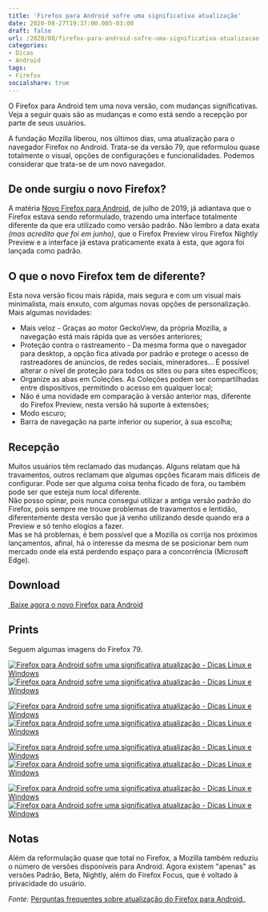 ```yaml
---
title: 'Firefox para Android sofre uma significativa atualização'
date: 2020-08-27T19:37:00.005-03:00
draft: false
url: /2020/08/firefox-para-android-sofre-uma-significativa-atualizacao.html
categories:
- Dicas
- Android
tags: 
- Firefox
socialshare: true
---
```


O Firefox para Android tem uma nova versão, com mudanças significativas. Veja a seguir quais são as mudanças e como está sendo a recepção por parte de seus usuários.

<!--more-->

A fundação Mozilla liberou, nos últimos dias, uma atualização para o navegador Firefox no Android. Trata-se da versão 79, que reformulou quase totalmente o visual, opções de configurações e funcionalidades. Podemos considerar que trata-se de um novo navegador.  
  

## De onde surgiu o novo Firefox?

  
A matéria [Novo Firefox para Android](https://info.wsouza.com.br/2019/07/novo-firefox-para-android.html), de julho de 2019, já adiantava que o Firefox estava sendo reformulado, trazendo uma interface totalmente diferente da que era utilizado como versão padrão. Não lembro a data exata _(mas acredito que foi em junho)_, que o Firefox Preview virou Firefox Nightly Preview e a interface já estava praticamente exata à esta, que agora foi lançada como padrão.  
  

## O que o novo Firefox tem de diferente?

  
Esta nova versão ficou mais rápida, mais segura e com um visual mais minimalista, mais enxuto, com algumas novas opções de personalização.  
Mais algumas novidades:  

*   Mais veloz - Graças ao motor GeckoView, da própria Mozilla, a navegação está mais rápida que as versões anteriores;
*   Proteção contra o rastreamento - Da mesma forma que o navegador para desktop, a opção fica ativada por padrão e protege o acesso de rastreadores de anúncios, de redes sociais, mineradores... É possível alterar o nível de proteção para todos os sites ou para sites específicos;
*   Organize as abas em Coleções. As Coleções podem ser compartilhadas entre dispositivos, permitindo o acesso em qualquer local;
*   Não é uma novidade em comparação à versão anterior mas, diferente do Firefox Preview, nesta versão há suporte à extensões;
*   Modo escuro;
*   Barra de navegação na parte inferior ou superior, à sua escolha;

  

## Recepção

  
Muitos usuários têm reclamado das mudanças. Alguns relatam que há travamentos, outros reclamam que algumas opções ficaram mais difíceis de configurar. Pode ser que alguma coisa tenha ficado de fora, ou também pode ser que esteja num local diferente.  
Não posso opinar, pois nunca consegui utilizar a antiga versão padrão do Firefox, pois sempre me trouxe problemas de travamentos e lentidão, diferentemente desta versão que já venho utilizando desde quando era a Preview e só tenho elogios a fazer.  
Mas se há problemas, é bem possível que a Mozilla os corrija nos próximos lançamentos, afinal, há o interesse da mesma de se posicionar bem num mercado onde ela está perdendo espaço para a concorrência (Microsoft Edge).  
  

## Download

  

[ Baixe agora o novo Firefox para Android](https://play.google.com/store/apps/details?id=org.mozilla.firefox)

  

## Prints

  
Seguem algumas imagens do Firefox 79.  
  

[![Firefox para Android sofre uma significativa atualização - Dicas Linux e Windows](https://2.bp.blogspot.com/-qq4T5JK3ADI/X0gwGdlDRSI/AAAAAAAAP0U/JR6df_OAdZwHx44flj_BbxE6NVP935nNgCNcBGAsYHQ/s400/01.png "Firefox para Android sofre uma significativa atualização - Dicas Linux e Windows")](https://2.bp.blogspot.com/-qq4T5JK3ADI/X0gwGdlDRSI/AAAAAAAAP0U/JR6df_OAdZwHx44flj_BbxE6NVP935nNgCNcBGAsYHQ/s1600/01.png)[![Firefox para Android sofre uma significativa atualização - Dicas Linux e Windows](https://4.bp.blogspot.com/-ULzCBQe_dUA/X0gwGSR407I/AAAAAAAAP0c/z9ZG_hjxtPk7GGt1zJDP41s_FkhedBKwACNcBGAsYHQ/s400/02.png "Firefox para Android sofre uma significativa atualização - Dicas Linux e Windows")](https://4.bp.blogspot.com/-ULzCBQe_dUA/X0gwGSR407I/AAAAAAAAP0c/z9ZG_hjxtPk7GGt1zJDP41s_FkhedBKwACNcBGAsYHQ/s1600/02.png)

[![Firefox para Android sofre uma significativa atualização - Dicas Linux e Windows](https://1.bp.blogspot.com/-XxqLXL5SDZE/X0gwGX3I0VI/AAAAAAAAP0Y/Or9BGkV7lxUvXCYgkoG3TK-KOjXKW4MnwCNcBGAsYHQ/s400/03.png "Firefox para Android sofre uma significativa atualização - Dicas Linux e Windows")](https://1.bp.blogspot.com/-XxqLXL5SDZE/X0gwGX3I0VI/AAAAAAAAP0Y/Or9BGkV7lxUvXCYgkoG3TK-KOjXKW4MnwCNcBGAsYHQ/s1600/03.png)[![Firefox para Android sofre uma significativa atualização - Dicas Linux e Windows](https://2.bp.blogspot.com/-LiPjoAcxJ7s/X0gwG_l4q-I/AAAAAAAAP0g/PNlysIwq6BIvcDZsCg7G1t3bCzCmVWTcgCNcBGAsYHQ/s400/04.png "Firefox para Android sofre uma significativa atualização - Dicas Linux e Windows")](https://2.bp.blogspot.com/-LiPjoAcxJ7s/X0gwG_l4q-I/AAAAAAAAP0g/PNlysIwq6BIvcDZsCg7G1t3bCzCmVWTcgCNcBGAsYHQ/s1600/04.png)

[![Firefox para Android sofre uma significativa atualização - Dicas Linux e Windows](https://2.bp.blogspot.com/-XMMGrHlC1U8/X0gwHY7s5CI/AAAAAAAAP0o/TWZim7cp1nwVNxpklZjzf8wd5CFhYUgvQCNcBGAsYHQ/s400/06.png "Firefox para Android sofre uma significativa atualização - Dicas Linux e Windows")](https://2.bp.blogspot.com/-XMMGrHlC1U8/X0gwHY7s5CI/AAAAAAAAP0o/TWZim7cp1nwVNxpklZjzf8wd5CFhYUgvQCNcBGAsYHQ/s1600/06.png)[![Firefox para Android sofre uma significativa atualização - Dicas Linux e Windows](https://3.bp.blogspot.com/-MWbu5-ailtg/X0gwHmt9K2I/AAAAAAAAP0w/0tmVYD-KouML5R73OrOhiItXUn73Jg6jQCNcBGAsYHQ/s400/07.png "Firefox para Android sofre uma significativa atualização - Dicas Linux e Windows")](https://3.bp.blogspot.com/-MWbu5-ailtg/X0gwHmt9K2I/AAAAAAAAP0w/0tmVYD-KouML5R73OrOhiItXUn73Jg6jQCNcBGAsYHQ/s1600/07.png)

[![Firefox para Android sofre uma significativa atualização - Dicas Linux e Windows](https://4.bp.blogspot.com/-ZdOLbbLVMI0/X0gwHpNWkoI/AAAAAAAAP0s/L0lnPxFAffgsRJ63CtGD7XNdzAB7exxmACNcBGAsYHQ/s400/08.png "Firefox para Android sofre uma significativa atualização - Dicas Linux e Windows")](https://4.bp.blogspot.com/-ZdOLbbLVMI0/X0gwHpNWkoI/AAAAAAAAP0s/L0lnPxFAffgsRJ63CtGD7XNdzAB7exxmACNcBGAsYHQ/s1600/08.png)[![Firefox para Android sofre uma significativa atualização - Dicas Linux e Windows](https://4.bp.blogspot.com/-FxKn8sZXc70/X0gwH9xfF5I/AAAAAAAAP00/0VJu3WxgFZUlYTYrZGaTZUiUPy8MR4RswCNcBGAsYHQ/s400/09.png "Firefox para Android sofre uma significativa atualização - Dicas Linux e Windows")](https://4.bp.blogspot.com/-FxKn8sZXc70/X0gwH9xfF5I/AAAAAAAAP00/0VJu3WxgFZUlYTYrZGaTZUiUPy8MR4RswCNcBGAsYHQ/s1600/09.png)

  
  

## Notas

  
Além da reformulação quase que total no Firefox, a Mozilla também reduziu o número de versões disponíveis para Android. Agora existem "apenas" as versões Padrão, Beta, Nightly, além do Firefox Focus, que é voltado à privacidade do usuário.  
  
_Fonte:_ [Perguntas frequentes sobre atualização do Firefox para Android](https://support.mozilla.org/pt-BR/kb/perguntas-frequentes-atualizacao-firefox-android#w_o-que-e-o-novo-firefox-para-android-como-ele-e-melhor-e-diferente-do-antigo-firefox-para-android)_
